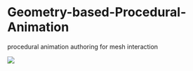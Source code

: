 # Geometry-based-Procedural-Animation
procedural animation authoring for mesh interaction

[![](http://img.youtube.com/vi/R9wj1enQDYc/0.jpg)](http://www.youtube.com/watch?v=R9wj1enQDYc "videotitle")
